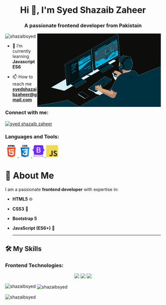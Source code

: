 
<h1 align="center">Hi 👋, I'm Syed Shazaib Zaheer</h1>
<h3 align="center">A passionate frontend developer from Pakistain</h3>

<img src="https://raw.githubusercontent.com/Potential17/Potential17/master/user%20(2).gif" alt="coding" width="400" align="right" >

<p align="left"> <img src="https://komarev.com/ghpvc/?username=shazaibsyed&label=Profile%20views&color=0e75b6&style=flat" alt="shazaibsyed" /> </p>

 

- 🌱 I’m currently learning **Javascript ES6**

- 📫 How to reach me **syedshazaibzaheer@gmail.com**

<h3 align="left">Connect with me:</h3>
<p align="left">
<a href="https://linkedin.com/in/syed shazaib zaheer" target="blank"><img align="center" src="https://raw.githubusercontent.com/rahuldkjain/github-profile-readme-generator/master/src/images/icons/Social/linked-in-alt.svg" alt="syed shazaib zaheer" height="30" width="40" /></a>
</p>

<h3 align="left">Languages and Tools:</h3>
<p align="left">
   <a href="https://www.w3.org/html/" target="_blank" rel="noreferrer"> <img src="https://raw.githubusercontent.com/devicons/devicon/master/icons/html5/html5-original-wordmark.svg" alt="html5" width="40" height="40"/> </a>
  <a href="https://www.w3schools.com/css/" target="_blank" rel="noreferrer"> <img src="https://raw.githubusercontent.com/devicons/devicon/master/icons/css3/css3-original-wordmark.svg" alt="css3" width="40" height="40"/> </a>
  <a href="https://getbootstrap.com" target="_blank" rel="noreferrer"> <img src="https://raw.githubusercontent.com/devicons/devicon/master/icons/bootstrap/bootstrap-plain-wordmark.svg" alt="bootstrap" width="40" height="40"/> </a>
  <a href="https://developer.mozilla.org/en-US/docs/Web/JavaScript" target="_blank" rel="noreferrer"> <img src="https://raw.githubusercontent.com/devicons/devicon/master/icons/javascript/javascript-original.svg" alt="javascript" width="40" height="40"/> </a> </p>


# 🚀 About Me
 
 I am a passionate **frontend developer** with expertise in:
 - **HTML5** 🌐
 - **CSS3** 🎨
 - **Bootstrap 5** 
 - **JavaScript (ES6+)** 🚀
 
   ---
 
 ## 🛠️ My Skills
 
 ### Frontend Technologies:
 <div align="center">
   <img src="https://img.shields.io/badge/HTML5-E34F26?logo=html5&logoColor=white&style=for-the-badge" />
   <img src="https://img.shields.io/badge/CSS3-1572B6?logo=css3&logoColor=white&style=for-the-badge" />
   <img src="https://img.shields.io/badge/JavaScript-323330?logo=javascript&logoColor=F7DF1E&style=for-the-badge" />
 </div>
 
<p><img align="left" src="https://github-readme-stats.vercel.app/api/top-langs?username=shazaibsyed&show_icons=true&locale=en&layout=compact" alt="shazaibsyed" /></p>

<p>&nbsp;<img align="center" src="https://github-readme-stats.vercel.app/api?username=shazaibsyed&show_icons=true&locale=en" alt="shazaibsyed" /></p>

<p><img align="center" src="https://github-readme-streak-stats.herokuapp.com/?user=shazaibsyed&" alt="shazaibsyed" /></p>
